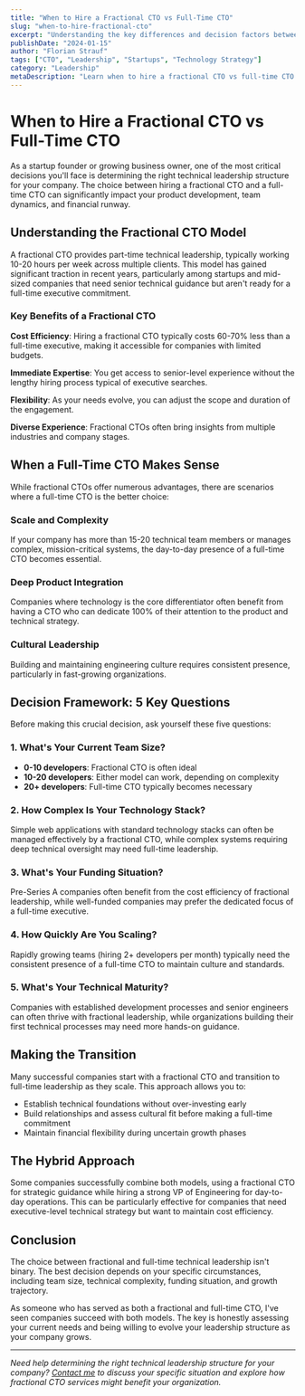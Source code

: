```yaml
---
title: "When to Hire a Fractional CTO vs Full-Time CTO"
slug: "when-to-hire-fractional-cto"
excerpt: "Understanding the key differences and decision factors between hiring a fractional CTO and a full-time CTO for your startup or growing business."
publishDate: "2024-01-15"
author: "Florian Strauf"
tags: ["CTO", "Leadership", "Startups", "Technology Strategy"]
category: "Leadership"
metaDescription: "Learn when to hire a fractional CTO vs full-time CTO. Expert insights on cost, timing, and strategic considerations for startups and growing businesses."
---
```


# When to Hire a Fractional CTO vs Full-Time CTO

As a startup founder or growing business owner, one of the most critical decisions you'll face is determining the right technical leadership structure for your company. The choice between hiring a fractional CTO and a full-time CTO can significantly impact your product development, team dynamics, and financial runway.

## Understanding the Fractional CTO Model

A fractional CTO provides part-time technical leadership, typically working 10-20 hours per week across multiple clients. This model has gained significant traction in recent years, particularly among startups and mid-sized companies that need senior technical guidance but aren't ready for a full-time executive commitment.

### Key Benefits of a Fractional CTO

**Cost Efficiency**: Hiring a fractional CTO typically costs 60-70% less than a full-time executive, making it accessible for companies with limited budgets.

**Immediate Expertise**: You get access to senior-level experience without the lengthy hiring process typical of executive searches.

**Flexibility**: As your needs evolve, you can adjust the scope and duration of the engagement.

**Diverse Experience**: Fractional CTOs often bring insights from multiple industries and company stages.

## When a Full-Time CTO Makes Sense

While fractional CTOs offer numerous advantages, there are scenarios where a full-time CTO is the better choice:

### Scale and Complexity
If your company has more than 15-20 technical team members or manages complex, mission-critical systems, the day-to-day presence of a full-time CTO becomes essential.

### Deep Product Integration
Companies where technology is the core differentiator often benefit from having a CTO who can dedicate 100% of their attention to the product and technical strategy.

### Cultural Leadership
Building and maintaining engineering culture requires consistent presence, particularly in fast-growing organizations.

## Decision Framework: 5 Key Questions

Before making this crucial decision, ask yourself these five questions:

### 1. What's Your Current Team Size?
- **0-10 developers**: Fractional CTO is often ideal
- **10-20 developers**: Either model can work, depending on complexity
- **20+ developers**: Full-time CTO typically becomes necessary

### 2. How Complex Is Your Technology Stack?
Simple web applications with standard technology stacks can often be managed effectively by a fractional CTO, while complex systems requiring deep technical oversight may need full-time leadership.

### 3. What's Your Funding Situation?
Pre-Series A companies often benefit from the cost efficiency of fractional leadership, while well-funded companies may prefer the dedicated focus of a full-time executive.

### 4. How Quickly Are You Scaling?
Rapidly growing teams (hiring 2+ developers per month) typically need the consistent presence of a full-time CTO to maintain culture and standards.

### 5. What's Your Technical Maturity?
Companies with established development processes and senior engineers can often thrive with fractional leadership, while organizations building their first technical processes may need more hands-on guidance.

## Making the Transition

Many successful companies start with a fractional CTO and transition to full-time leadership as they scale. This approach allows you to:

- Establish technical foundations without over-investing early
- Build relationships and assess cultural fit before making a full-time commitment
- Maintain financial flexibility during uncertain growth phases

## The Hybrid Approach

Some companies successfully combine both models, using a fractional CTO for strategic guidance while hiring a strong VP of Engineering for day-to-day operations. This can be particularly effective for companies that need executive-level technical strategy but want to maintain cost efficiency.

## Conclusion

The choice between fractional and full-time technical leadership isn't binary. The best decision depends on your specific circumstances, including team size, technical complexity, funding situation, and growth trajectory.

As someone who has served as both a fractional and full-time CTO, I've seen companies succeed with both models. The key is honestly assessing your current needs and being willing to evolve your leadership structure as your company grows.

---

*Need help determining the right technical leadership structure for your company? [Contact me](/services) to discuss your specific situation and explore how fractional CTO services might benefit your organization.* 